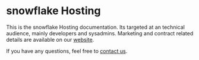 # snowflake Hosting

This is the snowflake Hosting documentation. Its targeted at an technical
audience, mainly developers and sysadmins. Marketing and contract related
details are available on our [website](https://snowflake.ch/hosting/).

If you have any questions, feel free to [contact us](/support/).
